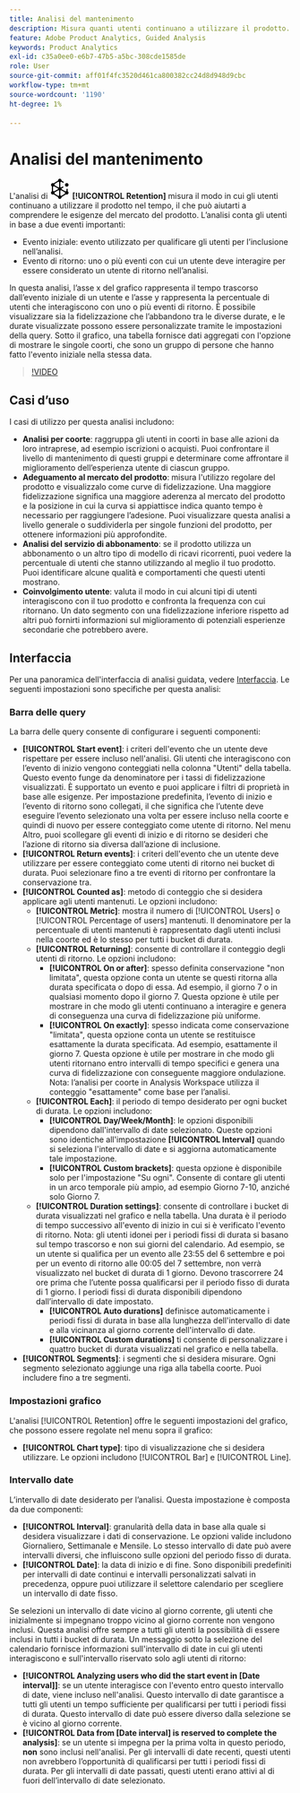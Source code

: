 ```yaml
---
title: Analisi del mantenimento
description: Misura quanti utenti continuano a utilizzare il prodotto.
feature: Adobe Product Analytics, Guided Analysis
keywords: Product Analytics
exl-id: c35a0ee0-e6b7-47b5-a5bc-308cde1585de
role: User
source-git-commit: aff01f4fc3520d461ca800382cc24d8d948d9cbc
workflow-type: tm+mt
source-wordcount: '1190'
ht-degree: 1%

---
```


# Analisi del mantenimento

L&#39;analisi di ![Mantenimento](/help/assets/icons/Retention.svg) **[!UICONTROL Retention]** misura il modo in cui gli utenti continuano a utilizzare il prodotto nel tempo, il che può aiutarti a comprendere le esigenze del mercato del prodotto. L’analisi conta gli utenti in base a due eventi importanti:

* Evento iniziale: evento utilizzato per qualificare gli utenti per l’inclusione nell’analisi.
* Evento di ritorno: uno o più eventi con cui un utente deve interagire per essere considerato un utente di ritorno nell’analisi.

In questa analisi, l’asse x del grafico rappresenta il tempo trascorso dall’evento iniziale di un utente e l’asse y rappresenta la percentuale di utenti che interagiscono con uno o più eventi di ritorno. È possibile visualizzare sia la fidelizzazione che l’abbandono tra le diverse durate, e le durate visualizzate possono essere personalizzate tramite le impostazioni della query. Sotto il grafico, una tabella fornisce dati aggregati con l&#39;opzione di mostrare le singole coorti, che sono un gruppo di persone che hanno fatto l&#39;evento iniziale nella stessa data.

>[!VIDEO](https://video.tv.adobe.com/v/3430503/?learn=on)


## Casi d’uso

I casi di utilizzo per questa analisi includono:

* **Analisi per coorte**: raggruppa gli utenti in coorti in base alle azioni da loro intraprese, ad esempio iscrizioni o acquisti. Puoi confrontare il livello di mantenimento di questi gruppi e determinare come affrontare il miglioramento dell’esperienza utente di ciascun gruppo.
* **Adeguamento al mercato del prodotto**: misura l&#39;utilizzo regolare del prodotto e visualizzalo come curve di fidelizzazione. Una maggiore fidelizzazione significa una maggiore aderenza al mercato del prodotto e la posizione in cui la curva si appiattisce indica quanto tempo è necessario per raggiungere l’adesione. Puoi visualizzare questa analisi a livello generale o suddividerla per singole funzioni del prodotto, per ottenere informazioni più approfondite.
* **Analisi del servizio di abbonamento**: se il prodotto utilizza un abbonamento o un altro tipo di modello di ricavi ricorrenti, puoi vedere la percentuale di utenti che stanno utilizzando al meglio il tuo prodotto. Puoi identificare alcune qualità e comportamenti che questi utenti mostrano.
* **Coinvolgimento utente**: valuta il modo in cui alcuni tipi di utenti interagiscono con il tuo prodotto e confronta la frequenza con cui ritornano. Un dato segmento con una fidelizzazione inferiore rispetto ad altri può fornirti informazioni sul miglioramento di potenziali esperienze secondarie che potrebbero avere.

## Interfaccia

Per una panoramica dell&#39;interfaccia di analisi guidata, vedere [Interfaccia](../overview.md#interface). Le seguenti impostazioni sono specifiche per questa analisi:

### Barra delle query

La barra delle query consente di configurare i seguenti componenti:

* **[!UICONTROL Start event]**: i criteri dell&#39;evento che un utente deve rispettare per essere incluso nell&#39;analisi. Gli utenti che interagiscono con l’evento di inizio vengono conteggiati nella colonna &quot;Utenti&quot; della tabella. Questo evento funge da denominatore per i tassi di fidelizzazione visualizzati. È supportato un evento e puoi applicare i filtri di proprietà in base alle esigenze. Per impostazione predefinita, l’evento di inizio e l’evento di ritorno sono collegati, il che significa che l’utente deve eseguire l’evento selezionato una volta per essere incluso nella coorte e quindi di nuovo per essere conteggiato come utente di ritorno. Nel menu Altro, puoi scollegare gli eventi di inizio e di ritorno se desideri che l’azione di ritorno sia diversa dall’azione di inclusione.
* **[!UICONTROL Return events]**: i criteri dell&#39;evento che un utente deve utilizzare per essere conteggiato come utenti di ritorno nei bucket di durata. Puoi selezionare fino a tre eventi di ritorno per confrontare la conservazione tra.
* **[!UICONTROL Counted as]**: metodo di conteggio che si desidera applicare agli utenti mantenuti. Le opzioni includono:
   * **[!UICONTROL Metric]**: mostra il numero di [!UICONTROL Users] o [!UICONTROL Percentage of users] mantenuti. Il denominatore per la percentuale di utenti mantenuti è rappresentato dagli utenti inclusi nella coorte ed è lo stesso per tutti i bucket di durata.
   * **[!UICONTROL Returning]**: consente di controllare il conteggio degli utenti di ritorno. Le opzioni includono:
      * **[!UICONTROL On or after]**: spesso definita conservazione &quot;non limitata&quot;, questa opzione conta un utente se questi ritorna alla durata specificata o dopo di essa. Ad esempio, il giorno 7 o in qualsiasi momento dopo il giorno 7. Questa opzione è utile per mostrare in che modo gli utenti continuano a interagire e genera di conseguenza una curva di fidelizzazione più uniforme.
      * **[!UICONTROL On exactly]**: spesso indicata come conservazione &quot;limitata&quot;, questa opzione conta un utente se restituisce esattamente la durata specificata. Ad esempio, esattamente il giorno 7. Questa opzione è utile per mostrare in che modo gli utenti ritornano entro intervalli di tempo specifici e genera una curva di fidelizzazione con conseguente maggiore ondulazione. Nota: l’analisi per coorte in Analysis Workspace utilizza il conteggio &quot;esattamente&quot; come base per l’analisi.
   * **[!UICONTROL Each]**: il periodo di tempo desiderato per ogni bucket di durata. Le opzioni includono:
      * **[!UICONTROL Day/Week/Month]**: le opzioni disponibili dipendono dall&#39;intervallo di date selezionato. Queste opzioni sono identiche all&#39;impostazione **[!UICONTROL Interval]** quando si seleziona l&#39;intervallo di date e si aggiorna automaticamente tale impostazione.
      * **[!UICONTROL Custom brackets]**: questa opzione è disponibile solo per l&#39;impostazione &quot;Su ogni&quot;. Consente di contare gli utenti in un arco temporale più ampio, ad esempio Giorno 7-10, anziché solo Giorno 7.
   * **[!UICONTROL Duration settings]**: consente di controllare i bucket di durata visualizzati nel grafico e nella tabella. Una durata è il periodo di tempo successivo all&#39;evento di inizio in cui si è verificato l&#39;evento di ritorno. Nota: gli utenti idonei per i periodi fissi di durata si basano sul tempo trascorso e non sui giorni del calendario. Ad esempio, se un utente si qualifica per un evento alle 23:55 del 6 settembre e poi per un evento di ritorno alle 00:05 del 7 settembre, non verrà visualizzato nel bucket di durata di 1 giorno. Devono trascorrere 24 ore prima che l’utente possa qualificarsi per il periodo fisso di durata di 1 giorno. I periodi fissi di durata disponibili dipendono dall’intervallo di date impostato.
      * **[!UICONTROL Auto durations]** definisce automaticamente i periodi fissi di durata in base alla lunghezza dell&#39;intervallo di date e alla vicinanza al giorno corrente dell&#39;intervallo di date.
      * **[!UICONTROL Custom durations]** ti consente di personalizzare i quattro bucket di durata visualizzati nel grafico e nella tabella.
* **[!UICONTROL Segments]**: i segmenti che si desidera misurare. Ogni segmento selezionato aggiunge una riga alla tabella coorte. Puoi includere fino a tre segmenti.

### Impostazioni grafico

L&#39;analisi [!UICONTROL Retention] offre le seguenti impostazioni del grafico, che possono essere regolate nel menu sopra il grafico:

* **[!UICONTROL Chart type]**: tipo di visualizzazione che si desidera utilizzare. Le opzioni includono [!UICONTROL Bar] e [!UICONTROL Line].

### Intervallo date

L’intervallo di date desiderato per l’analisi. Questa impostazione è composta da due componenti:

* **[!UICONTROL Interval]**: granularità della data in base alla quale si desidera visualizzare i dati di conservazione. Le opzioni valide includono Giornaliero, Settimanale e Mensile. Lo stesso intervallo di date può avere intervalli diversi, che influiscono sulle opzioni del periodo fisso di durata.
* **[!UICONTROL Date]**: la data di inizio e di fine. Sono disponibili predefiniti per intervalli di date continui e intervalli personalizzati salvati in precedenza, oppure puoi utilizzare il selettore calendario per scegliere un intervallo di date fisso.

Se selezioni un intervallo di date vicino al giorno corrente, gli utenti che inizialmente si impegnano troppo vicino al giorno corrente non vengono inclusi. Questa analisi offre sempre a tutti gli utenti la possibilità di essere inclusi in tutti i bucket di durata. Un messaggio sotto la selezione del calendario fornisce informazioni sull&#39;intervallo di date in cui gli utenti interagiscono e sull&#39;intervallo riservato solo agli utenti di ritorno:

* **[!UICONTROL Analyzing users who did the start event in [Date interval]]**: se un utente interagisce con l&#39;evento entro questo intervallo di date, viene incluso nell&#39;analisi. Questo intervallo di date garantisce a tutti gli utenti un tempo sufficiente per qualificarsi per tutti i periodi fissi di durata. Questo intervallo di date può essere diverso dalla selezione se è vicino al giorno corrente.
* **[!UICONTROL Data from [Date interval] is reserved to complete the analysis]**: se un utente si impegna per la prima volta in questo periodo, **non** sono inclusi nell&#39;analisi. Per gli intervalli di date recenti, questi utenti non avrebbero l’opportunità di qualificarsi per tutti i periodi fissi di durata. Per gli intervalli di date passati, questi utenti erano attivi al di fuori dell’intervallo di date selezionato.

<!--
## Example

See below for an example of the analysis.

![Retention](../assets/retention.png)

-->